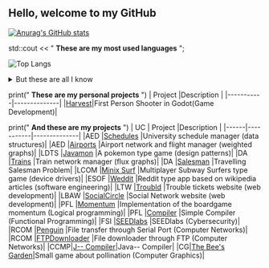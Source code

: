 ## Hello, welcome to my GitHub

[![Anurag's GitHub stats](https://github-readme-stats.vercel.app/api?username=Ruben38Esteves)](https://github.com/anuraghazra/github-readme-stats)

std::cout << " **These are my most used languages** ";

![Top Langs](https://github-readme-stats.vercel.app/api/top-langs/?username=Ruben38Esteves&theme=tokyonight&exclude_repo=Project-LCOM-MinixSurfers&include_all_commits=true)

<details>
  <summary> But these are all I know </summary>
    <br>
    <img src="https://upload.wikimedia.org/wikipedia/commons/thumb/1/18/ISO_C%2B%2B_Logo.svg/1822px-ISO_C%2B%2B_Logo.svg.png" height="40" title="C++"> &nbsp;&nbsp;
    <img src="https://logowiki.net/uploads/logo/j/java-14.svg" width="30" height="40" title="Java"> &nbsp;&nbsp;
    <img src="https://upload.wikimedia.org/wikipedia/commons/7/7e/Dart-logo.png" height="40" title="Dart"> &nbsp;&nbsp;
    <img src="https://upload.wikimedia.org/wikipedia/commons/1/19/C_Logo.png" width="36" height="40" title="C"> &nbsp;&nbsp;
    <img src="https://raw.githubusercontent.com/learnbr/python/master/logo.png" width="40" height="40" title="Python"> &nbsp;&nbsp;
    <img src="https://upload.wikimedia.org/wikipedia/commons/thumb/9/97/Sqlite-square-icon.svg/1200px-Sqlite-square-icon.svg.png" width="40" height="40" title="SQLite"> &nbsp;&nbsp;
    <img src="https://cdn-icons-png.flaticon.com/512/919/919830.png" width="40" height="40" title="PHP"> &nbsp;&nbsp;
    <img src="https://cdn-icons-png.flaticon.com/512/919/919828.png" width="40" height="40" title="JavaScript"> &nbsp;&nbsp;
</details>

print(" **These are my personal projects** ")
| Project   |Description   |
|-----------|--------------|
|[Harvest](https://github.com/Ruben38Esteves/Learn-Godot)|First Person Shooter in Godot(Game Development)|


print(" **And these are my projects** ")
| UC   | Project   |Description   |
|------|-----------|--------------|
|AED   |[Schedules](https://github.com/Ruben38Esteves/ProjetoAEDSchedule)  |University schedule manager (data structures)|
|AED   |[Airports](https://github.com/Ruben38Esteves/ProjetoAED-TransportesAereos)   |Airport network and flight manager (weighted graphs)|
|LDTS  |[Javamon](https://github.com/Ruben38Esteves/Project-LDTS-Pokemon)    |A pokemon type game (design patterns)|
|DA    |[Trains](https://github.com/Ruben38Esteves/Project-DA-Trains)     |Train network manager (flux graphs)|
|DA    |[Salesman](https://github.com/Ruben38Esteves/Project-DA-TSP)   |Travelling Salesman Problem|
|LCOM  |[Minix Surf](https://github.com/Ruben38Esteves/Project-LCOM-MinixSurfers) |Multiplayer Subway Surfers type game (device drivers)|
|ESOF  |[Weddit](https://github.com/Ruben38Esteves/Project-ESOF-Weddit)     |Reddit type app based on wikipedia articles (software engineering)|
|LTW   |[Troubld](https://github.com/Ruben38Esteves/Project-LTW-Troubld)    |Trouble tickets website (web development)|
|LBAW  |[SocialCircle](https://github.com/Ruben38Esteves/Project-LBAW-SocialCircle)    |Social Network website (web development)|
|PFL  |[Momentum](https://github.com/Ruben38Esteves/Project-PFL-Momentum)    |Implementation of the boardgame momentum (Logical programming)|
|PFL  |[Compiler](https://github.com/Ruben38Esteves/Project-PFL-Compiler)    |Simple Compiler (Functional Programming)|
|FSI  |[SEEDlabs](https://github.com/Ruben38Esteves/Project-FSI-SEEDlabs)    |SEEDlabs (Cybersecurity)|
|RCOM   |[Penguin](https://github.com/Ruben38Esteves/Project-RCOM-FileTransfer)    |File transfer through Serial Port (Computer Networks)|
|RCOM   |[FTPDownloader](https://github.com/Ruben38Esteves/Project-RCOM-Download)    |File downloader through FTP (Computer Networks)|
|CCMP|[J-- Compiler](https://github.com/Ruben38Esteves/Project-Comp-JmmCompiler)|Java-- Compiler|
|CG|[The Bee's Garden](https://github.com/Ruben38Esteves/Project-CG-BeeGarden/tree/master/project)|Small game about pollination (Computer Graphics)|
